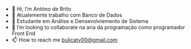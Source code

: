 - 👋 Hi, I’m  Antóno de Brito 
- 👀  Atualemente  trabalho com Banco de Dados 
- 🌱  Estudante em Análise  e Densevolviemento de Sistema 
- 💞️ I’m looking to collaborate  na  aria da programação  como  programador  Front End
- 📫 How to reach me  bulicatv00@gmail.com

<!---
AbcBrito/AbcBrito is a ✨ special ✨ repository because its `README.md` (this file) appears on your GitHub profile.
You can click the Preview link to take a look at your changes.
--->
